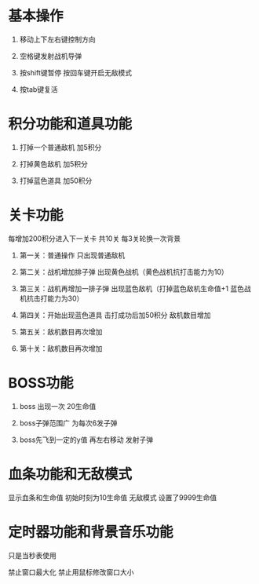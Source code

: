# 基本操作

1. 移动上下左右键控制方向

2. 空格键发射战机导弹

3. 按shift键暂停 按回车键开启无敌模式

4. 按tab键复活

# 积分功能和道具功能

1. 打掉一个普通敌机 加5积分

2. 打掉黄色敌机 加5积分

3. 打掉蓝色道具  加50积分


# 关卡功能

每增加200积分进入下一关卡 共10关
每3关轮换一次背景
1. 第一关：普通操作 只出现普通敌机

2. 第二关：战机增加排子弹 出现黄色战机（黄色战机抗打击能力为10）

3. 第三关：战机再增加一排子弹 出现蓝色敌机（打掉蓝色敌机生命值+1  蓝色战机抗击打能力为30）

4. 第四关：开始出现蓝色道具 击打成功后加50积分  敌机数目增加

5. 第五关：敌机数目再次增加

6. 第十关：敌机数目再次增加


# BOSS功能

1. boss 出现一次 20生命值

2. boss子弹范围广 为每次6发子弹

3. boss先飞到一定的y值 再左右移动 发射子弹


# 血条功能和无敌模式

显示血条和生命值 初始时刻为10生命值
无敌模式 设置了9999生命值

# 定时器功能和背景音乐功能

只是当秒表使用

禁止窗口最大化 禁止用鼠标修改窗口大小
